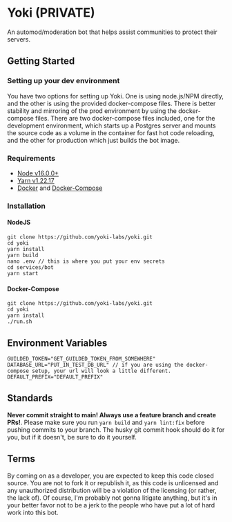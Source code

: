 # Yoki (PRIVATE)

An automod/moderation bot that helps assist communities to protect their servers.

## Getting Started

### Setting up your dev environment

You have two options for setting up Yoki. One is using node.js/NPM directly, and the other is using the provided docker-compose files. There is better stability and mirroring of the prod environment by using the docker-compose files. There are two docker-compose files included, one for the development environment, which starts up a Postgres server and mounts the source code as a volume in the container for fast hot code reloading, and the other for production which just builds the bot image.

### Requirements

-   [Node v16.0.0+](https://nodejs.org/en/)
-   [Yarn v1.22.17](https://classic.yarnpkg.com/en/)
-   [Docker](https://www.docker.com/) and [Docker-Compose](https://docs.docker.com/compose/)

### Installation

#### NodeJS

```
git clone https://github.com/yoki-labs/yoki.git
cd yoki
yarn install
yarn build
nano .env // this is where you put your env secrets
cd services/bot
yarn start
```

#### Docker-Compose

```
git clone https://github.com/yoki-labs/yoki.git
cd yoki
yarn install
./run.sh
```

## Environment Variables

```
GUILDED_TOKEN="GET_GUILDED_TOKEN_FROM_SOMEWHERE"
DATABASE_URL="PUT_IN_TEST_DB_URL" // if you are using the docker-compose setup, your url will look a little different.
DEFAULT_PREFIX="DEFAULT_PREFIX"
```

## Standards

**Never commit straight to main! Always use a feature branch and create PRs!**.
Please make sure you run `yarn build` and `yarn lint:fix` before pushing commits to your branch. The husky git commit hook should do it for you, but if it doesn't, be sure to do it yourself.

## Terms

By coming on as a developer, you are expected to keep this code closed source. You are not to fork it or republish it, as this code is unlicensed and any unauthorized distribution will be a violation of the licensing (or rather, the lack of). Of course, I'm probably not gonna litigate anything, but it's in your better favor not to be a jerk to the people who have put a lot of hard work into this bot.
